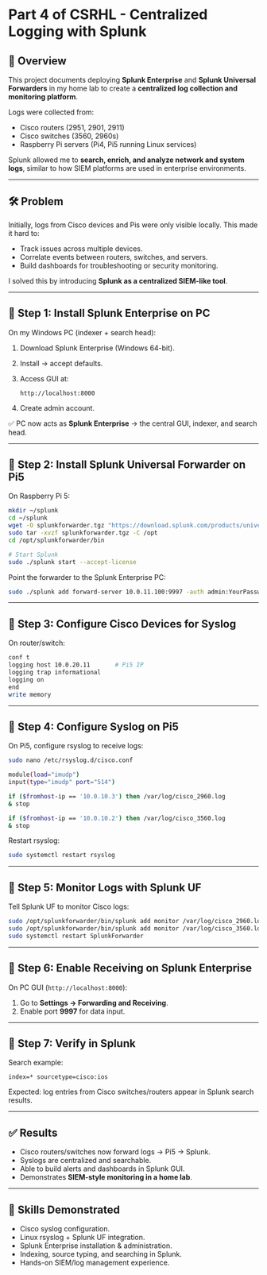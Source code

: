 # Part 4 of CSRHL - Centralized Logging with Splunk

## 📌 Overview

This project documents deploying **Splunk Enterprise** and **Splunk Universal Forwarders** in my home lab to create a **centralized log collection and monitoring platform**.

Logs were collected from:

- Cisco routers (2951, 2901, 2911)
- Cisco switches (3560, 2960s)
- Raspberry Pi servers (Pi4, Pi5 running Linux services)

Splunk allowed me to **search, enrich, and analyze network and system logs**, similar to how SIEM platforms are used in enterprise environments.

---

## 🛠️ Problem

Initially, logs from Cisco devices and Pis were only visible locally. This made it hard to:

- Track issues across multiple devices.
- Correlate events between routers, switches, and servers.
- Build dashboards for troubleshooting or security monitoring.

I solved this by introducing **Splunk as a centralized SIEM-like tool**.

---

## 🔧 Step 1: Install Splunk Enterprise on PC

On my Windows PC (indexer + search head):

1. Download Splunk Enterprise (Windows 64-bit).
2. Install → accept defaults.
3. Access GUI at:

    ```
    http://localhost:8000
    ```

4. Create admin account.

✅ PC now acts as **Splunk Enterprise** → the central GUI, indexer, and search head.

---

## 🔧 Step 2: Install Splunk Universal Forwarder on Pi5

On Raspberry Pi 5:

```bash
mkdir ~/splunk
cd ~/splunk
wget -O splunkforwarder.tgz "https://download.splunk.com/products/universalforwarder/releases/10.0.0/linux/splunkforwarder-10.0.0-e8eb0c4654f8-linux-arm64.tgz"
sudo tar -xvzf splunkforwarder.tgz -C /opt
cd /opt/splunkforwarder/bin

# Start Splunk
sudo ./splunk start --accept-license
```

Point the forwarder to the Splunk Enterprise PC:

```bash
sudo ./splunk add forward-server 10.0.11.100:9997 -auth admin:YourPassword
```

---

## 🔧 Step 3: Configure Cisco Devices for Syslog

On router/switch:

```bash
conf t
logging host 10.0.20.11       # Pi5 IP
logging trap informational
logging on
end
write memory
```

---

## 🔧 Step 4: Configure Syslog on Pi5

On Pi5, configure rsyslog to receive logs:

```bash
sudo nano /etc/rsyslog.d/cisco.conf

module(load="imudp")
input(type="imudp" port="514")

if ($fromhost-ip == '10.0.10.3') then /var/log/cisco_2960.log
& stop

if ($fromhost-ip == '10.0.10.2') then /var/log/cisco_3560.log
& stop
```

Restart rsyslog:

```bash
sudo systemctl restart rsyslog
```

---

## 🔧 Step 5: Monitor Logs with Splunk UF

Tell Splunk UF to monitor Cisco logs:

```bash
sudo /opt/splunkforwarder/bin/splunk add monitor /var/log/cisco_2960.log -index main -sourcetype cisco:ios
sudo /opt/splunkforwarder/bin/splunk add monitor /var/log/cisco_3560.log -index main -sourcetype cisco:ios
sudo systemctl restart SplunkForwarder
```

---

## 🔧 Step 6: Enable Receiving on Splunk Enterprise

On PC GUI (`http://localhost:8000`):

1. Go to **Settings → Forwarding and Receiving**.
2. Enable port **9997** for data input.

---

## 🔎 Step 7: Verify in Splunk

Search example:

```
index=* sourcetype=cisco:ios
```

Expected: log entries from Cisco switches/routers appear in Splunk search results.

---

## ✅ Results

- Cisco routers/switches now forward logs → Pi5 → Splunk.
- Syslogs are centralized and searchable.
- Able to build alerts and dashboards in Splunk GUI.
- Demonstrates **SIEM-style monitoring in a home lab**.

---

## 🚀 Skills Demonstrated

- Cisco syslog configuration.
- Linux rsyslog + Splunk UF integration.
- Splunk Enterprise installation & administration.
- Indexing, source typing, and searching in Splunk.
- Hands-on SIEM/log management experience.
